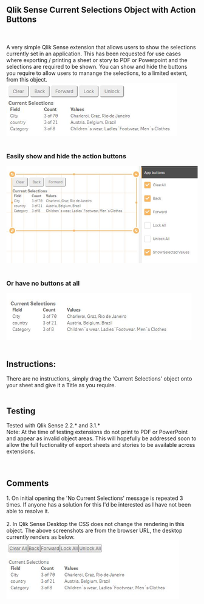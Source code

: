 <h2>Qlik Sense Current Selections Object with Action Buttons</h2>
<br>
<br>
A very simple Qlik Sense extension that allows users to show the selections currently set in an application. This has been requested for use cases where exporting / printing a sheet or story to PDF or Powerpoint and the selections are required to be shown. You can show and hide the buttons you require to allow users to manange the selections, to a limited extent, from this object.
<br>
<img src="https://github.com/ardwork/Current-Selections-Toolbar/blob/master/img/CurrentSelectionsToolbar1.JPG">
<br>
<br>
<h3>Easily show and hide the action buttons</h3>
<img src="https://github.com/ardwork/Current-Selections-Toolbar/blob/master/img/CurrentSelectionsToolbar2.JPG">
<br>
<br>
<h3>Or have no buttons at all</h3>
<img src="https://github.com/ardwork/Current-Selections-Toolbar/blob/master/img/CurrentSelectionsToolbar3.JPG">
<br>
<br>
<h2>Instructions:</h2>
There are no instructions, simply drag the 'Current Selections' object onto your sheet and give it a Title as you require.
<br>
<br>
<h2>Testing</h2>
Tested with Qlik Sense 2.2.* and 3.1.* <br>
Note: At the time of testing extensions do not print to PDF or PowerPoint and appear as invalid object areas. This will hopefully be addressed soon to allow the full fuctionality of export sheets and stories to be available across extensions.<br>
<br>
<br>
<h2>Comments</h2>
1. On initial opening the 'No Current Selections' message is repeated 3 times. If anyone has a solution for this I'd be interested as I have not been able to resolve it.
<br>
<br>
2. In Qlik Sense Desktop the CSS does not change the rendering in this object. The above screenshots are from the browser URL, the desktop currently renders as below.
<br>
<img src="https://github.com/ardwork/Current-Selections-Toolbar/blob/master/img/CurrentSelectionsToolbar4.JPG">
